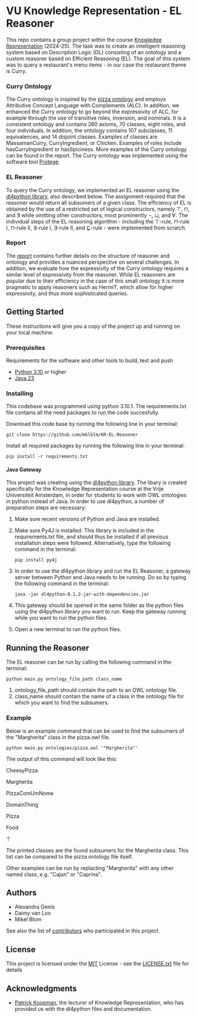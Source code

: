 # VU Knowledge Representation - EL Reasoner
This repo contains a group project within the course [Knowledge Representation](https://research.vu.nl/en/courses/knowledge-representation-4) (2024-25). The task was to create an intelligent reasoning system based on Description Logic (DL) consisting of an ontology and a custom reasoner based on Efficient Reasoning (EL). The goal of this system was to query a restaurant's menu items - in our case the restaurant theme is Curry. 


### Curry Ontology 
The Curry ontology is inspired by the [pizza ontology](https://github.com/owlcs/pizza-ontology/blob/master/pizza.owl) and employs Attributive Concept Language with Complements (ALC). In addition, we enhanced the Curry ontology to go beyond the expressivity of ALC, for example through the use of transitive roles, inversion, and nominals. It is a consistent ontology and contains 260 axioms, 70 classes, eight roles, and four individuals. In addition, the ontology contains 107 subclasses, 11 equivalences, and 14 disjoint classes. Examples of classes are MassamanCurry, CurryIngredient, or Chicken. Examples of roles include hasCurryIngredient or hasSpiciness. More examples of the Curry ontology can be found in the report. The Curry ontology was implemented using the software tool [Protegé](https://protege.stanford.edu/).   


### EL Reasoner 
To query the Curry ontology, we implemented an EL reasoner using the [dl4python library](https://github.com/PKoopmann/dl-lib), also described below. The assignment required that the reasoner would return all subsumers of a given class. The efficiency of EL is obtained by the use of a restricted set of logical constructors, namely $\top$, $\sqcap$, and $\exists$ while omitting other constructors, most prominently $\neg$, $\sqcup$, and $\forall$. The individual steps of the EL reasoning algorithm - including the $\top$-rule, $\sqcap$-rule I, $\sqcap$-rule II, $\exists$-rule I, $\exists$-rule II, and $\sqsubseteq$-rule - were implemented from scratch.     


### Report
The [report](https://github.com/mklblm/KR-EL-Reasoner/blob/main/KR_assignment_II_group40.pdf) contains further details on the structure of reasoner and ontology and provides a nuanced perspective on several challenges. In addition, we evaluate how the expressivity of the Curry ontology requires a similar level of expressivity from the reasoner. While EL reasoners are popular due to their efficiency in the case of this small ontology it is more pragmatic to apply reasoners such as HermiT, which allow for higher expressivity, and thus more sophisticated queries. 


## Getting Started

These instructions will give you a copy of the project up and running on
your local machine.

### Prerequisites

Requirements for the software and other tools to build, test and push 
- [Python 3.10](https://www.python.org/downloads/) or higher
- [Java 23](https://www.oracle.com/java/technologies/downloads/)

### Installing

This codebase was programmed using python 3.10.1. The requirements.txt file contains all the need packages to run the code succesfully. 

Download this code base by running the following line in your terminal:

```git clone https://github.com/mklblm/KR-EL-Reasoner```

Install all required packages by running the following line in your terminal:

```pip install -r requirements.txt```

#### Java Gateway

This project was creating using the [dl4python library](https://github.com/PKoopmann/dl-lib). The libary is created specifically for the Knowledge Representation course at the Vrije Universiteit Amsterdam, in order for students to work with OWL ontologies in python instead of Java. In order to use dl4python, a number of preparation steps are necessary:

1. Make sure recent versions of Python and Java are installed.
2. Make sure Py4J is installed. This library is included in the requirements.txt file, and should thus be installed if all previous installation steps were followed. Alternatively, type the following command in the terminal:

    ```pip install py4j```

3. In order to use the dl4python library and run the EL Reasoner, a gateway server between Python and Java needs to be running. Do so by typing the following command in the terminal:

    ```java -jar dl4python-0.1.2-jar-with-dependencies.jar```

4. This gateway should be opened in the same folder as the python files using the dl4python library you want to run. Keep the gateway running while you want to run the python files. 

5. Open a new terminal to run the python files.

## Running the Reasoner

The EL reasoner can be run by calling the following command in the terminal:

```python main.py ontology_file_path class_name```

1. ontology_file_path should contain the path to an OWL ontology file.
2. class_name should contain the name of a class in the ontology file for which you want to find the subsumers.

### Example

Below is an example command that can be used to find the subsumers of the "Margherita" class in the pizza.owl file.

```python main.py ontologies/pizza.owl '"Margherita"'```

The output of this command will look like this:

CheesyPizza

Margherita

PizzaComUmNome

DomainThing

Pizza

Food

⊤

The printed classes are the found subsumers for the Margherita class. This list can be compared to the pizza ontology file itself.

Other examples can be run by replacting "Margherita" with any other named class, e.g. "Cajun" or "Caprina".

## Authors
  - Alexandra Genis
  - Daimy van Loo
  - Mikel Blom

See also the list of
[contributors](https://github.com/mklblm/KR-EL-Reasoner/graphs/contributors)
who participated in this project.

## License

This project is licensed under the [MIT](LICENSE.txt) License - see the [LICENSE.txt](LICENSE.txt) file for
details

## Acknowledgments

  - [Patrick Koopman](https://github.com/PKoopmann), the lecturer of Knowledge Representation, who has provided us with the dl4python files and documentation.

